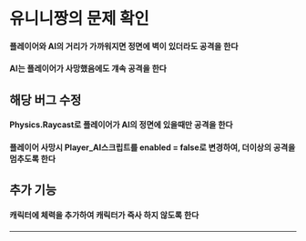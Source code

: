 # 유니니짱의 문제 확인
#### 플레이어와 AI의 거리가 가까워지면 정면에 벽이 있더라도 공격을 한다
#### AI는 플레이어가 사망했음에도 걔속 공격을 한다

 

## 해당 버그 수정
#### Physics.Raycast로 플레이어가 AI의 정면에 있을때만 공격을 한다
#### 플레이어 사망시 Player_AI스크립트를 enabled = false로 변경하여, 더이상의 공격을 멈추도록 한다



## 추가 기능
#### 캐릭터에 체력을 추가하여 캐릭터가 즉사 하지 않도록 한다

-----

